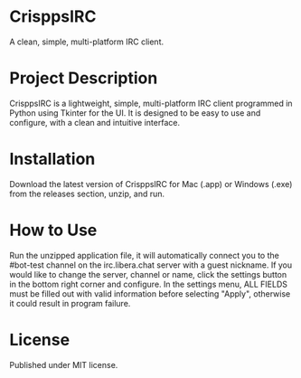 # CrisppsIRC
A clean, simple, multi-platform IRC client.

# Project Description
CrisppsIRC is a lightweight, simple, multi-platform IRC client programmed in Python using Tkinter for the UI. It is designed to be easy to use and configure, with a clean and intuitive interface.

# Installation
Download the latest version of CrisppsIRC for Mac (.app) or Windows (.exe) from the releases section, unzip, and run.

# How to Use
Run the unzipped application file, it will automatically connect you to the #bot-test channel on the irc.libera.chat server with a guest nickname. If you would like to change the server, channel or name, click the settings button in the bottom right corner and configure.
In the settings menu, ALL FIELDS must be filled out with valid information before selecting "Apply", otherwise it could result in program failure.

# License
Published under MIT license.
